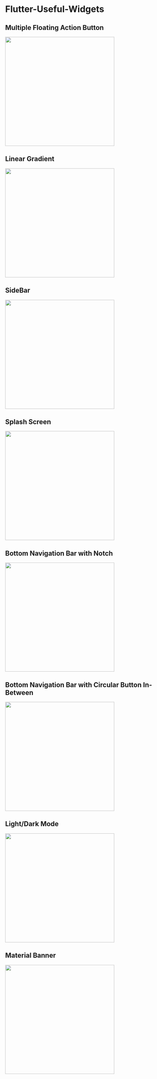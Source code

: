# Flutter-Useful-Widgets

## Multiple Floating Action Button
<img src="images/Multiple Floating Action button.gif" width="350">

## Linear Gradient
<img src="images/linear gradient.png" width="350">

## SideBar
<img src="images/SideBar.gif" width="350">

## Splash Screen
<img src="images/splash-screen.gif" width="350">

## Bottom Navigation Bar with Notch
<img src="images/bottom nav.png" width="350">

## Bottom Navigation Bar with Circular Button In-Between
<img src="images/bottom nav 2.png" width="350">

## Light/Dark Mode
<img src="images/light dark mode.gif" width="350">

## Material Banner
<img src="images/material banner.png" width="350">
